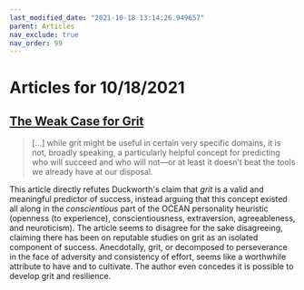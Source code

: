 ```yaml
---
last_modified_date: "2021-10-18 13:14:26.949657"
parent: Articles
nav_exclude: true
nav_order: 99
---
```


# Articles for 10/18/2021

## [The Weak Case for Grit](https://nautil.us/issue/99/universality/the-weak-case-for-grit)
> [...] while grit might be useful in certain very specific domains, it is not, broadly speaking, a particularly helpful concept for predicting who will succeed and who will not—or at least it doesn’t beat the tools we already have at our disposal.

This article directly refutes Duckworth's claim that *grit* is a valid and meaningful predictor of success, instead arguing that this concept existed all along in the *conscientious* part of the OCEAN personality heuristic (openness (to experience), conscientiousness, extraversion, agreeableness, and neuroticism). The article seems to disagree for the sake disagreeing, claiming there has been on reputable studies on grit as an isolated component of success. Anecdotally, grit, or decomposed to perseverance in the face of adversity and consistency of effort, seems like a worthwhile attribute to have and to cultivate. The author even concedes it is possible to develop grit and resilience.